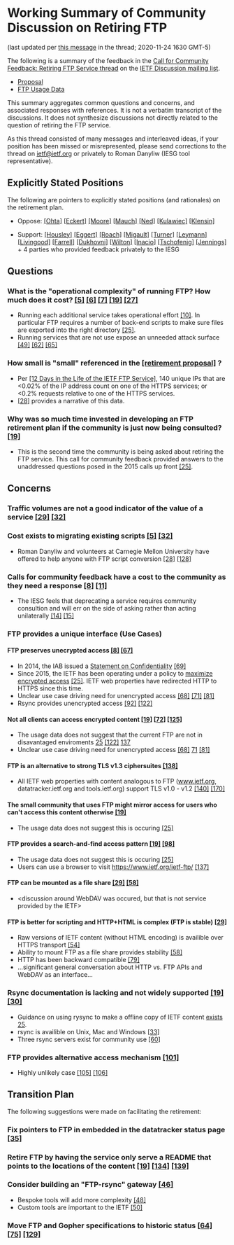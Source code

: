 # Working Summary of Community Discussion on Retiring FTP
(last updated per [this message](https://mailarchive.ietf.org/arch/msg/ietf/6nwIcbph4dB9Zujot6oKH_nrkNc/) in the thread; 2020-11-24 1630 GMT-5)

The following is a summary of the feedback in the [Call for Community Feedback: Retiring FTP Service thread](https://mailarchive.ietf.org/arch/msg/ietf/oTleIrHnjuvtEUKjpPXCt4Q31Qw/) on the [IETF Discussion mailing list](https://www.ietf.org/mailman/listinfo/ietf).
* [Proposal](https://www.ietf.org/media/documents/Retiring_IETF_FTP_Service.pdf)
* [FTP Usage Data](https://docs.google.com/document/d/1JAXspeaMWFl8ML3hSezFSM0VsJsHI4uyDlQ2dHip8jo/edit#)

This summary aggregates common questions and concerns, and associated responses with references.  It is not a verbatim transcript of the discussions.  It does not synthesize discussions not directly related to the question of retiring the FTP service.

As this thread consisted of many messages and interleaved ideas, if your position has been missed or misrepresented, please send corrections to the thread on ietf@ietf.org or privately to Roman Danyliw (IESG tool representative).

## Explicitly Stated Positions
The following are pointers to explicitly stated positions (and rationales) on the retirement plan.

* Oppose: [[Ohta]](https://mailarchive.ietf.org/arch/msg/ietf/7Itgz5txNUZATpc5SKRwKLLc-hs/) [[Eckert]](https://mailarchive.ietf.org/arch/msg/ietf/XFJOyi9a8KsrF4vmBAghb0Zo3mo/) 
[[Moore]](https://mailarchive.ietf.org/arch/msg/ietf/mKdnC6vy-E87aj3DbRAMpmsjrQA/) [[Mauch]](https://mailarchive.ietf.org/arch/msg/ietf/Nydu9WAV7OOUDbXTNB6rkH8IIfM/) [[Ned]](https://mailarchive.ietf.org/arch/msg/ietf/RXzbxmpS0kTlbv0iDZNt9vvMMbs/) [[Kulawiec]](https://mailarchive.ietf.org/arch/msg/ietf/j0vrAvb_baoo11tdET5romkRi8c/) [[Klensin]](https://mailarchive.ietf.org/arch/msg/ietf/k5AUm-1JXNp0wmFldIiQSGzg1Ck/)

* Support: [[Housley]](https://mailarchive.ietf.org/arch/msg/ietf/RS85sbnQKUIixjL8LNDdnuRqpbI/) [[Eggert]](https://mailarchive.ietf.org/arch/msg/ietf/pb7PmZ67Mhlr2GencT1YAk42OwY/) [[Roach]](https://mailarchive.ietf.org/arch/msg/ietf/Sos9vi8ZQ37PLA8M1VDKqFPZuPE/) [[Migault]](https://mailarchive.ietf.org/arch/msg/ietf/JOOdTgOySn6j-SSJMQCXtnLmTDU/) [[Turner]](https://mailarchive.ietf.org/arch/msg/ietf/ALo7nFk4NyMkpfHhDhh-Pn5duzM/) [[Leymann]](https://mailarchive.ietf.org/arch/msg/ietf/sQF1SUIYZVXqiPDRE1pEHS8WQZM/) [[Livingood]](https://mailarchive.ietf.org/arch/msg/ietf/1lnlpXJDDl5ZSA4Xn9x4sQFPlvU/) [[Farrell]](https://mailarchive.ietf.org/arch/msg/ietf/DW71uz4YNqF0ZjR2MO4yqDpk4O8/) [[Dukhovni]](https://mailarchive.ietf.org/arch/msg/ietf/i_p2XO7phdMB23tMpxQ-v0-wXYM/) [[Wilton]](https://mailarchive.ietf.org/arch/msg/ietf/fw3DVHXyhaMU_mK7C2-joXA8KXY/) [[Inacio]](https://mailarchive.ietf.org/arch/msg/ietf/nLV6GVOYBVCsEYC4fHO1OWkosHw/) [[Tschofenig]](https://mailarchive.ietf.org/arch/msg/ietf/1iNje74SUB4Pd1BY9LjtUY7sPUY/) [[Jennings]](https://mailarchive.ietf.org/arch/msg/ietf/6nwIcbph4dB9Zujot6oKH_nrkNc/) + 4 parties who provided feedback privately to the IESG

## Questions

### What is the "operational complexity" of running FTP? How much does it cost?  [[5]](https://mailarchive.ietf.org/arch/msg/ietf/62aSVFrAErl1ofSBhs6R5PND5mg/) [[6]](https://mailarchive.ietf.org/arch/msg/ietf/GY9hreNv2u-2sf-SuZK0fay0GI8/) [[7]](https://mailarchive.ietf.org/arch/msg/ietf/QryR4cQbSCooGL4TDMUp86bUcIM/) [[19]](https://mailarchive.ietf.org/arch/msg/ietf/XFJOyi9a8KsrF4vmBAghb0Zo3mo/) [[27]](https://mailarchive.ietf.org/arch/msg/ietf/KlM5s0qVWhN9vTdcIYj28g9r99A/)
* Running each additional service takes operational effort [[10]](https://mailarchive.ietf.org/arch/msg/ietf/JvPITMGo_Go0ijS-LQyk6MmIEbc/).  In particular FTP requires a number of back-end scripts to make sure files are exported into the right directory [[25]](https://mailarchive.ietf.org/arch/msg/ietf/py_9b486x8x2io6d5dAb3FAgNng/).
* Running services that are not use expose an unneeded attack surface [[49]](https://mailarchive.ietf.org/arch/msg/ietf/Sos9vi8ZQ37PLA8M1VDKqFPZuPE/) [[62]](https://mailarchive.ietf.org/arch/msg/ietf/y2EXJcnpvAp8dJ9ryYXDgUCOQtI/) [[65]](https://mailarchive.ietf.org/arch/msg/ietf/Gfv2NptSV6XBaOJTyTvixcl6dNc/)

### How small is "small" referenced in the [[retirement proposal]](https://www.ietf.org/media/documents/Retiring_IETF_FTP_Service.pdf) ?
* Per [[12 Days in the Life of the IETF FTP Service]](https://docs.google.com/document/d/1JAXspeaMWFl8ML3hSezFSM0VsJsHI4uyDlQ2dHip8jo/edit#heading=h.h29kmb4dn5ul), 140 unique IPs that are <0.02% of the IP address count on one of the HTTPS services; or <0.2% requests relative to one of the HTTPS services.
* [[28]](https://mailarchive.ietf.org/arch/msg/ietf/_slYpA7EmYg839kEkg_jRYcoyhc/) provides a narrative of this data.


### Why was so much time invested in developing an FTP retirement plan if the community is just now being consulted? [[19]](https://mailarchive.ietf.org/arch/msg/ietf/XFJOyi9a8KsrF4vmBAghb0Zo3mo/)
* This is the second time the community is being asked about retiring the FTP service.  This call for community feedback provided answers to the unaddressed questions posed in the 2015 calls up front [[25]](https://mailarchive.ietf.org/arch/msg/ietf/py_9b486x8x2io6d5dAb3FAgNng/).

## Concerns

### Traffic volumes are not a good indicator of the value of a service [[29]](https://mailarchive.ietf.org/arch/msg/ietf/mKdnC6vy-E87aj3DbRAMpmsjrQA/) [[32]](https://mailarchive.ietf.org/arch/msg/ietf/kWfCMrUPmtGaRbwJWr56_aMXtIY/)

### Cost exists to migrating existing scripts [[5]](https://mailarchive.ietf.org/arch/msg/ietf/62aSVFrAErl1ofSBhs6R5PND5mg/) [[32]](https://mailarchive.ietf.org/arch/msg/ietf/kWfCMrUPmtGaRbwJWr56_aMXtIY/)
* Roman Danyliw and volunteers at Carnegie Mellon University have offered to help anyone with FTP script conversion [[28]](https://mailarchive.ietf.org/arch/msg/ietf/_slYpA7EmYg839kEkg_jRYcoyhc/) [[128]](https://mailarchive.ietf.org/arch/msg/ietf/bkyIrK5NAdlWxFfpnmhK83wpy0M/)

### Calls for community feedback have a cost to the community as they need a response [[8]](https://mailarchive.ietf.org/arch/msg/ietf/7ImbzRpyhUmTfgcqb-hya8xU7GU/) [[11]](https://mailarchive.ietf.org/arch/msg/ietf/Y-f3Vz8icj4XPbXsz_nSLPvHm8c/)
* The IESG feels that deprecating a service requires community consultion and will err on the side of asking rather than acting unilaterally [[14]](https://mailarchive.ietf.org/arch/msg/ietf/DipA84LDtF4e0SLjcyhJbOFzuts/)
[[15]](https://mailarchive.ietf.org/arch/msg/ietf/EPcz9o1qljtnpyoeh_g5ouZ2Z3s/)

### FTP provides a unique interface (Use Cases)

#### FTP preserves unecrypted access [[8]](https://mailarchive.ietf.org/arch/msg/ietf/7ImbzRpyhUmTfgcqb-hya8xU7GU/) [[67]](https://mailarchive.ietf.org/arch/msg/ietf/RXzbxmpS0kTlbv0iDZNt9vvMMbs/)
* In 2014, the IAB issued a [Statement on Confidentiality](https://mailarchive.ietf.org/arch/msg/ietf-announce/ObCNmWcsFPNTIdMX5fmbuJoKFR8/) [[69]](https://mailarchive.ietf.org/arch/msg/ietf/1lnlpXJDDl5ZSA4Xn9x4sQFPlvU/)
* Since 2015, the IETF has been operating under a policy to [maximize encrypted access](https://www.ietf.org/about/groups/iesg/statements/maximizing-encrypted-access/) [[25]](https://mailarchive.ietf.org/arch/msg/ietf/py_9b486x8x2io6d5dAb3FAgNng/).  IETF web properties have redirected HTTP to HTTPS since this time.
* Unclear use case driving need for unencrypted access
[[68]](https://mailarchive.ietf.org/arch/msg/ietf/-jfms6u2UCMiepia0RP1R_LoBrA/) [[71]](https://mailarchive.ietf.org/arch/msg/ietf/iHkRg-TAPE7uQG93H6u7y8n8-bQ/)
[[81]](https://mailarchive.ietf.org/arch/msg/ietf/dcacxBHXCecqP_OHE5-DivUoIZw/)
* Rsync provides unencrypted access [[92]](https://mailarchive.ietf.org/arch/msg/ietf/maUHi4gfaPAH_TfsU6XbqdYYM5Y/) [[122]](https://mailarchive.ietf.org/arch/msg/ietf/b8BfvrcpLmvvjkhJ1MW8DUEzmQ8/)

#### Not all clients can access encrypted content [[19]](https://mailarchive.ietf.org/arch/msg/ietf/XFJOyi9a8KsrF4vmBAghb0Zo3mo/) [[72]](https://mailarchive.ietf.org/arch/msg/ietf/a0U1ofyDlbxS72MTmDGNY2YBpiI/) [[125]](https://mailarchive.ietf.org/arch/msg/ietf/Da4mZ1cC0pQ8IelsdCFjCBLXyO4/) 
* The usage data does not suggest that the current FTP are not in disavantaged enviroments [25](https://mailarchive.ietf.org/arch/msg/ietf/py_9b486x8x2io6d5dAb3FAgNng/) [[122]](https://mailarchive.ietf.org/arch/msg/ietf/b8BfvrcpLmvvjkhJ1MW8DUEzmQ8/)
[137](https://mailarchive.ietf.org/arch/msg/ietf/7rWVjpu1h3M3mR4OT5NqdTkSrSU/)
* Unclear use case driving need for unencrypted access
[[68]](https://mailarchive.ietf.org/arch/msg/ietf/-jfms6u2UCMiepia0RP1R_LoBrA/) [71](https://mailarchive.ietf.org/arch/msg/ietf/iHkRg-TAPE7uQG93H6u7y8n8-bQ/)
[[81]](https://mailarchive.ietf.org/arch/msg/ietf/dcacxBHXCecqP_OHE5-DivUoIZw/)


#### FTP is an alternative to strong TLS v1.3 ciphersuites [[138]](https://mailarchive.ietf.org/arch/msg/ietf/mGkqwXJvRGJz9QSQWdx3VJWrj4A/)
* All IETF web properties with content analogous to FTP (www.ietf.org, datatracker.ietf.org and tools.ietf.org) support TLS v1.0 - v1.2 [[140]](https://mailarchive.ietf.org/arch/msg/ietf/XA_pkg4blflJ7a7vNTdSMuczLlM/) [[170]](https://mailarchive.ietf.org/arch/msg/ietf/Ai6Im8jmmR7wqzfOOzfNLXBbXqc/)

#### The small community that uses FTP might mirror access for users who can't access this content otherwise [[19]](https://mailarchive.ietf.org/arch/msg/ietf/XFJOyi9a8KsrF4vmBAghb0Zo3mo/)
* The usage data does not suggest this is occuring [[25]](https://mailarchive.ietf.org/arch/msg/ietf/py_9b486x8x2io6d5dAb3FAgNng/)

#### FTP provides a search-and-find access pattern [[19]](https://mailarchive.ietf.org/arch/msg/ietf/XFJOyi9a8KsrF4vmBAghb0Zo3mo/) [[98]](https://mailarchive.ietf.org/arch/msg/ietf/oUQqlvFx7AMOkd7GaRGxtCAR2b8/)
* The usage data does not suggest this is occuring [[25]](https://mailarchive.ietf.org/arch/msg/ietf/py_9b486x8x2io6d5dAb3FAgNng/)
* Users can use a browser to visit https://www.ietf.org/ietf-ftp/ [[137]](https://mailarchive.ietf.org/arch/msg/ietf/7rWVjpu1h3M3mR4OT5NqdTkSrSU/)

#### FTP can be mounted as a file share [[29]](https://mailarchive.ietf.org/arch/msg/ietf/mKdnC6vy-E87aj3DbRAMpmsjrQA/) [[58]](https://mailarchive.ietf.org/arch/msg/ietf/wX5dg3qfP8NQpp1mlm4LIhxbb8U/)
* <discussion around WebDAV was occured, but that is not service provided by the IETF>

#### FTP is better for scripting and HTTP+HTML is complex (FTP is stable) [[29]](https://mailarchive.ietf.org/arch/msg/ietf/mKdnC6vy-E87aj3DbRAMpmsjrQA/)
* Raw versions of IETF content (without HTML encoding) is availible over HTTPS transport [[54]](https://mailarchive.ietf.org/arch/msg/ietf/oH68nGeB3GH-MnnRlaQvea6rhcg/)
* Ability to mount FTP as a file share provides stability [[58]](https://mailarchive.ietf.org/arch/msg/ietf/wX5dg3qfP8NQpp1mlm4LIhxbb8U/)
* HTTP has been backward compatible [[79]](https://mailarchive.ietf.org/arch/msg/ietf/eFuGYTJh66xcKtTKxduGuU9zdD8/)
* ...significant general conversation about HTTP vs. FTP APIs and WebDAV as an interface...

### Rsync documentation is lacking and not widely supported [[19]](https://mailarchive.ietf.org/arch/msg/ietf/XFJOyi9a8KsrF4vmBAghb0Zo3mo/) [[30]](https://mailarchive.ietf.org/arch/msg/ietf/_he4v6Gcyez0FAyx4wMqASoGrXE/)
* Guidance on using rysync to make a offline copy of IETF content [exists](https://www.ietf.org/standards/ids/internet-draft-mirror-sites/) [25](https://mailarchive.ietf.org/arch/msg/ietf/py_9b486x8x2io6d5dAb3FAgNng/).
* rsync is availible on Unix, Mac and Windows [[33]](https://mailarchive.ietf.org/arch/msg/ietf/CxhHhd1jWNFSIdV50bmJKMiZfPw/)
* Three rsync servers exist for community use [[60]](https://mailarchive.ietf.org/arch/msg/ietf/SA0IK0dPPujWMOMFvOquwstGb34/)

### FTP provides alternative access mechanism [[101]](https://mailarchive.ietf.org/arch/msg/ietf/j0vrAvb_baoo11tdET5romkRi8c/)
* Highly unlikely case [[105]](https://mailarchive.ietf.org/arch/msg/ietf/DW71uz4YNqF0ZjR2MO4yqDpk4O8/) [[106]](https://mailarchive.ietf.org/arch/msg/ietf/i_p2XO7phdMB23tMpxQ-v0-wXYM/)

## Transition Plan
The following suggestions were made on facilitating the retirement:

### Fix pointers to FTP in embedded in the datatracker status page [[35]](https://mailarchive.ietf.org/arch/msg/ietf/MZbB4JbiyAvMX30CvT_55hGB_74/)

### Retire FTP by having the service only serve a README that points to the locations of the content [[19]](https://mailarchive.ietf.org/arch/msg/ietf/XFJOyi9a8KsrF4vmBAghb0Zo3mo/) [[134]](https://mailarchive.ietf.org/arch/msg/ietf/SZBuNoGOiSajpsvurZ9hQuiNINc/) [[139]](https://mailarchive.ietf.org/arch/msg/ietf/-nZbFI-D1bp-o-LYGJNA_U1k9fQ/)

### Consider building an "FTP-rsync" gateway [[46]](https://mailarchive.ietf.org/arch/msg/ietf/2Ir9MUzPgD3hJMmfPArruDXPd0A/)
* Bespoke tools will add more complexity [[48]](https://mailarchive.ietf.org/arch/msg/ietf/HLdTmVhcgO2a3c-o5FkpOE6Ml0w/)
* Custom tools are important to the IETF [[50]](https://mailarchive.ietf.org/arch/msg/ietf/uDV_Bojxolx0zazwb3Egdavffts/)

### Move FTP and Gopher specifications to historic status [[64]](https://mailarchive.ietf.org/arch/msg/ietf/Nydu9WAV7OOUDbXTNB6rkH8IIfM/) [[75]](https://mailarchive.ietf.org/arch/msg/ietf/6CBooP788Jeb4wyjkxNOL8d8gSQ/) [[129]](https://mailarchive.ietf.org/arch/msg/ietf/XPEx0zMSyi9BdXn79vcbM47351Q/)

